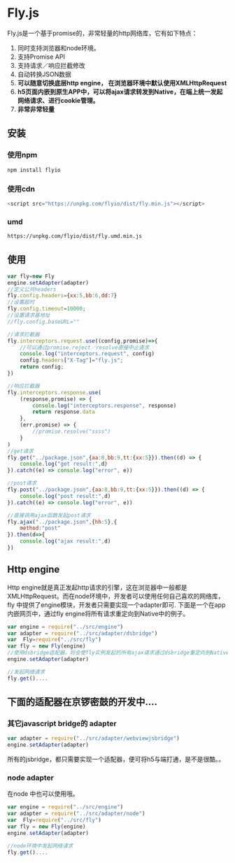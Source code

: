 # Fly.js

Fly.js是一个基于promise的，非常轻量的http网络库，它有如下特点：

1. 同时支持浏览器和node环境。
2. 支持Promise API
3. 支持请求／响应拦截修改
4. 自动转换JSON数据
5. **可以随意切换底层http engine， 在浏览器环境中默认使用XMLHttpRequest**
6. **h5页面内嵌到原生APP中，可以将ajax请求转发到Native，在端上统一发起网络请求、进行cookie管理。**
7. **非常非常轻量**

## 安装

### 使用npm

```shell
npm install flyio
```

### 使用cdn

```javascript
<script src="https://unpkg.com/flyio/dist/fly.min.js"></script>
```

### umd

```html
https://unpkg.com/flyio/dist/fly.umd.min.js
```

## 使用

```javascript
var fly=new Fly
engine.setAdapter(adapter)
//定义公共headers
fly.config.headers={xx:5,bb:6,dd:7}
//设置超时
fly.config.timeout=10000;
//设置请求基地址
//fly.config.baseURL=""

//请求拦截器
fly.interceptors.request.use((config,promise)=>{
    //可以通过promise.reject／resolve直接中止请求
    console.log("interceptors.request", config)
    config.headers["X-Tag"]="fly.js";
    return config;
})

//响应拦截器
fly.interceptors.response.use(
    (response,promise) => {
        console.log("interceptors.response", response)
        return response.data
    },
    (err,promise) => {
        //promise.resolve("ssss")
    }
)
//get请求
fly.get("../package.json",{aa:8,bb:9,tt:{xx:5}}).then((d) => {
    console.log("get result:",d)
}).catch((e) => console.log("error", e))

//post请求
fly.post("../package.json",{aa:8,bb:9,tt:{xx:5}}).then((d) => {
    console.log("post result:",d)
}).catch((e) => console.log("error", e))

//直接调用ajax函数发起post请求
fly.ajax("../package.json",{hh:5},{
    method:"post"
}).then(d=>{
    console.log("ajax result:",d)
})
```



## Http engine

Http engine就是真正发起http请求的引擎，这在浏览器中一般都是XMLHttpRequest。而在node环境中，开发者可以使用任何自己喜欢的网络库，fly 中提供了engine模块，开发者只需要实现一个adapter即可. 下面是一个在app内嵌网页中，通过fly engine将所有请求重定向到Native中的例子。

```javascript
var engine = require("../src/engine")
var adapter = require("../src/adapter/dsbridge")
var  Fly=require("../src/fly")
var fly = new Fly(engine)
//使用dsbridge适配器，将会使fly实例发起的所有ajax请求通过dsbridge重定向到Native上
engine.setAdapter(adapter) 

//发起网络请求
fly.get()....
```



## 下面的适配器在京锣密鼓的开发中....

### 其它javascript bridge的 adapter

```javascript
var adapter = require("../src/adapter/webviewjsbridge")
engine.setAdapter(adapter) 
```

所有的jsbridge，都只需要实现一个适配器，便可将h5与端打通，是不是很酷。。



### node adapter 

在node 中也可以使用哦。

```javascript
var engine = require("../src/engine")
var adapter = require("../src/adapter/node")
var  Fly=require("../src/fly")
var fly = new Fly(engine)
engine.setAdapter(adapter) 

//node环境中发起网络请求
fly.get()....
```

